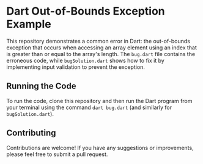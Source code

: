 # Dart Out-of-Bounds Exception Example

This repository demonstrates a common error in Dart: the out-of-bounds exception that occurs when accessing an array element using an index that is greater than or equal to the array's length.  The `bug.dart` file contains the erroneous code, while `bugSolution.dart` shows how to fix it by implementing input validation to prevent the exception.

## Running the Code

To run the code, clone this repository and then run the Dart program from your terminal using the command `dart bug.dart` (and similarly for `bugSolution.dart`).

## Contributing

Contributions are welcome!  If you have any suggestions or improvements, please feel free to submit a pull request.